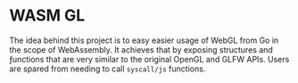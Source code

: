 # WASM GL

The idea behind this project is to easy easier usage of WebGL from Go in the scope of WebAssembly. It achieves that by exposing structures and ƒunctions that are very similar to the original OpenGL and GLFW APIs. Users are spared from needing to call `syscall/js` functions.
